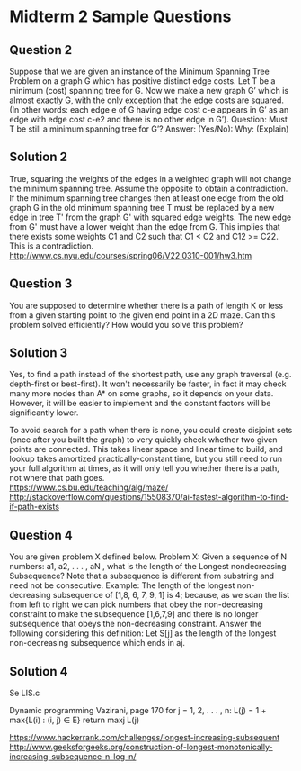 # Midterm 2 Sample Questions

## Question 2 
Suppose that we are given an instance of the Minimum Spanning Tree Problem on a graph G which has
positive distinct edge costs. Let T be a minimum (cost) spanning tree for G. Now we make a new graph G’
which is almost exactly G, with the only exception that the edge costs are squared. (In other words: each
edge e of G having edge cost c-e appears in G’ as an edge with edge cost c-e2 and there is no other edge in G’).
Question: Must T be still a minimum spanning tree for G’?
Answer: (Yes/No):
Why: (Explain)

## Solution 2
True, squaring the weights of the edges in a weighted graph will not change the minimum spanning tree. Assume the opposite to obtain a contradiction. If the minimum spanning tree changes then at least one edge from the old graph G in the old minimum spanning tree T must be replaced by a new edge in tree T' from the graph G' with squared edge weights. The new edge from G' must have a lower weight than the edge from G.
This implies that there exists some weights C1 and C2 such that C1 < C2 and C12 >= C22. This is a contradiction.</br>
http://www.cs.nyu.edu/courses/spring06/V22.0310-001/hw3.htm

## Question 3
You are supposed to determine whether there is a path of length K or less from a given starting point to
the given end point in a 2D maze. Can this problem solved efficiently? How would you solve this problem? 

## Solution 3
Yes, to find a path instead of the shortest path, use any graph traversal (e.g. depth-first or best-first). It won't necessarily be faster, in fact it may check many more nodes than A* on some graphs, so it depends on your data. However, it will be easier to implement and the constant factors will be significantly lower.

To avoid search for a path when there is none, you could create disjoint sets (once after you built the graph) to very quickly check whether two given points are connected. This takes linear space and linear time to build, and lookup takes amortized practically-constant time, but you still need to run your full algorithm at times, as it will only tell you whether there is a path, not where that path goes.</br>
https://www.cs.bu.edu/teaching/alg/maze/</br>
http://stackoverflow.com/questions/15508370/ai-fastest-algorithm-to-find-if-path-exists

## Question 4
You are given problem X defined below.
Problem X: Given a sequence of N numbers: a1, a2, . . . , aN , what is the length of the Longest nondecreasing
Subsequence? Note that a subsequence is different from substring and need not be consecutive.
Example: The length of the longest non-decreasing subsequence of [1,8, 6, 7, 9, 1] is 4; because, as we scan the
list from left to right we can pick numbers that obey the non-decreasing constraint to make the subsequence
[1,6,7,9] and there is no longer subsequence that obeys the non-decreasing constraint.
Answer the following considering this definition: Let S[j] as the length of the longest non-decreasing subsequence which ends in aj.

## Solution 4
Se LIS.c

Dynamic programming Vazirani, page 170
for j = 1, 2, . . . , n:
L(j) = 1 + max{L(i) : (i, j) ∈ E}
return maxj L(j)

https://www.hackerrank.com/challenges/longest-increasing-subsequent
http://www.geeksforgeeks.org/construction-of-longest-monotonically-increasing-subsequence-n-log-n/

